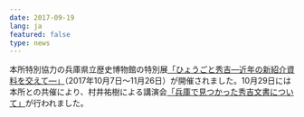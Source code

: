```yaml
---
date: 2017-09-19
lang: ja
featured: false
type: news
---
```

本所特別協力の兵庫県立歴史博物館の特別展<a href="https://www.hyogo-c.ed.jp/~rekihaku-bo/official/ex-2017-sp2.html" target="_blank">「ひょうごと秀吉―近年の新紹介資料を交えて―」</a>（2017年10月7日～11月26日）が開催されました。10月29日には本所との共催により、村井祐樹による講演会<a href="https://www.hyogo-c.ed.jp/~rekihaku-bo/official/event/images/2017/20171029.pdf" target="_blank">「兵庫で見つかった秀吉文書について」</a>が行われました。
